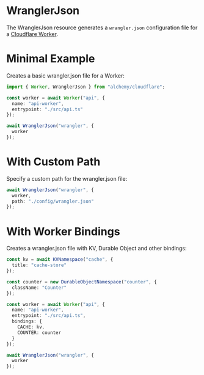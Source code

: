 # WranglerJson

The WranglerJson resource generates a `wrangler.json` configuration file for a [Cloudflare Worker](https://developers.cloudflare.com/workers/configuration/wrangler-configuration/).

# Minimal Example

Creates a basic wrangler.json file for a Worker:

```ts
import { Worker, WranglerJson } from "alchemy/cloudflare";

const worker = await Worker("api", {
  name: "api-worker",
  entrypoint: "./src/api.ts"
});

await WranglerJson("wrangler", {
  worker
});
```

# With Custom Path

Specify a custom path for the wrangler.json file:

```ts
await WranglerJson("wrangler", {
  worker,
  path: "./config/wrangler.json"
});
```

# With Worker Bindings

Creates a wrangler.json file with KV, Durable Object and other bindings:

```ts
const kv = await KVNamespace("cache", {
  title: "cache-store"
});

const counter = new DurableObjectNamespace("counter", {
  className: "Counter"
});

const worker = await Worker("api", {
  name: "api-worker", 
  entrypoint: "./src/api.ts",
  bindings: {
    CACHE: kv,
    COUNTER: counter
  }
});

await WranglerJson("wrangler", {
  worker
});
```